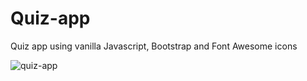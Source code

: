 # Quiz-app
Quiz app using vanilla Javascript, Bootstrap and Font Awesome icons

![quiz-app](https://user-images.githubusercontent.com/12143590/226506780-f9e6f725-d9c4-4614-a40d-4183dfd5c732.JPG)
